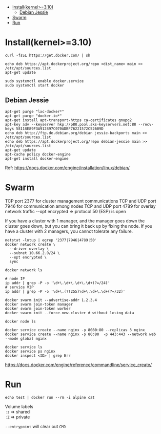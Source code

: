 <!-- TOC -->

- [Install(kernel>=3.10)](#installkernel310)
    - [Debian Jessie](#debian-jessie)
- [Swarm](#swarm)
- [Run](#run)

<!-- /TOC -->

# Install(kernel>=3.10)
```
curl -fsSL https://get.docker.com/ | sh

echo deb https://apt.dockerproject.org/repo <dist_name> main >> /etc/apt/sources.list
apt-get update

sudo systemctl enable docker.service
sudo systemctl start docker
```

## Debian Jessie
```
apt-get purge "lxc-docker*"
apt-get purge "docker.io*"
apt-get install apt-transport-https ca-certificates gnupg2
apt-key adv --keyserver hkp://p80.pool.sks-keyservers.net:80 --recv-keys 58118E89F3A912897C070ADBF76221572C52609D
echo deb http://ftp.de.debian.org/debian jessie-backports main >> /etc/apt/sources.list
echo deb https://apt.dockerproject.org/repo debian-jessie main >> /etc/apt/sources.list
apt-get update
apt-cache policy docker-engine
apt-get install docker-engine
```
Ref: https://docs.docker.com/engine/installation/linux/debian/

# Swarm
TCP port 2377 for cluster management communications
TCP and UDP port 7946 for communication among nodes
TCP and UDP port 4789 for overlay network traffic
--opt encrypted => protocol 50 (ESP) is open

If you have a cluster with 1 manager, and the manager goes down the cluster goes down, but you can bring it back up by fixing the node.
If you have a cluster with 2 managers, you cannot tolerate any failure.
```
netstat -lntup | egrep '2377|7946|4789|50'
docker network create \
  --driver overlay \
  --subnet 10.66.2.0/24 \
  --opt encrypted \
  sync

docker network ls

# node IP
ip addr | grep -P -o '\d+\.\d+\.\d+\.\d+(?=/24)'
# service VIP
ip addr | grep -P -o '\d+\.(?!255)\d+\.\d+\.\d+(?=/32)'
  
docker swarm init --advertise-addr 1.2.3.4
docker swarm join-token manager
docker swarm join-token worker
docker swarm init --force-new-cluster # without losing data

docker node ls

docker service create --name nginx -p 8080:80 --replicas 3 nginx
docker service create --name nginx -p 80:80  -p 443:443 --network web --mode global nginx

docker service ls
docker service ps nginx
docker inspect <ID> | grep Err
```
https://docs.docker.com/engine/reference/commandline/service_create/

# Run
```
echo test | docker run --rm -i alpine cat
```

Volume labels  
`:z` => shared  
`:Z` => private

`--entrypoint` will clear out `CMD`
